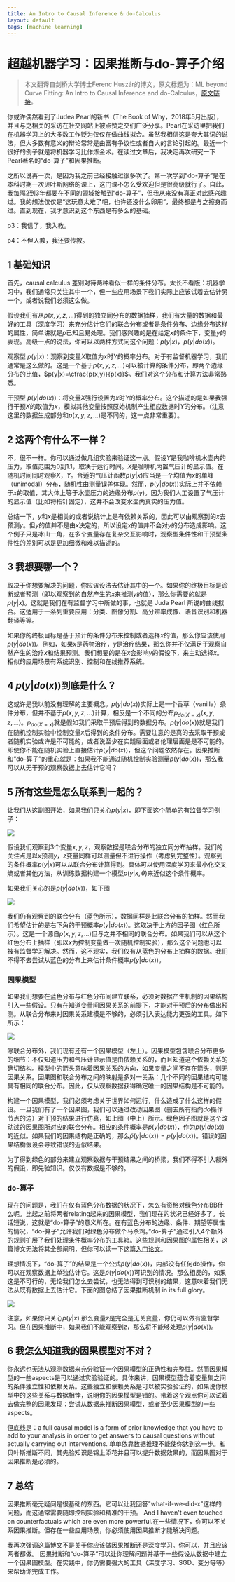 ```yaml
---
title: An Intro to Causal Inference & do-Calculus
layout: default
tags: [machine learning]
---
```




# 超越机器学习：因果推断与do-算子介绍

> 本文翻译自剑桥大学博士Ferenc Huszár的博文，原文标题为：ML beyond Curve Fitting: An Intro to Causal Inference and do-Calculus，[原文链接](http://www.inference.vc/untitled/)。



你或许偶然看到了Judea Pearl的新书（The Book of Why，2018年5月出版），并且与之相关的采访在社交网站上被点赞之交们广泛分享。Pearl在采访里把我们在机器学习上的大多数工作贬为仅仅在做曲线拟合。虽然我相信这是夸大其词的说法，但大多数有意义的辩论常常是由富有争议性或者自大的言论引起的。最近一个很好的例子就是将机器学习比作炼金术。在读过文章后，我决定再次研究一下Pearl著名的“do-算子”和因果推断。



之所以说再一次，是因为我之前已经接触过很多次了。第一次学到“do-算子”是在本科时期一次贝叶斯网络的课上，这门课不怎么受欢迎但是很高级就行了。自此，我每隔2到3年都要在不同的领域接触到“do-算子”，但我从来没有真正对此感兴趣过。我的想法仅仅是“这玩意太难了吧，也许还没什么卵用”，最终都是与之擦身而过。直到现在，我才意识到这个东西是有多么的基础。



p3：我信了，我入教。

p4：不但入教，我还要传教。



## 1 基础知识

首先，causal calculus 差别对待两种看似一样的条件分布。太长不看版：机器学习中，我们通常只关注其中一个，但一些应用场景下我们实际上应该试着去估计另一个，或者说我们必须这么做。

<p>

假设我们有从$p(x,y,z,\dots)$得到的独立同分布的数据抽样，我们有大量的数据和最好的工具（深度学习）来充分估计它们的联合分布或者是条件分布、边缘分布这样的属性，简单讲就是$p$已知且易处理。我们感兴趣的是在给定$x$的条件下，变量$y$的表现。高级一点的说法，你可以以两种方式问这个问题：$p(y|x)$，$p(y|do(x))$。

观察型 $p(y|x)$：观察到变量$X$取值为$x$时$Y$的概率分布。对于有监督机器学习，我们通常是这么做的。这是一个基于$p(x,y,z,\dots)$可以被计算的条件分布，即两个边缘分布的比值，$p(y|x)=\cfrac{p(x,y)}{p(x)}$。我们对这个分布和计算方法非常熟悉。

干预型 $p(y|do(x))$：将变量$X$强行设置为$x$时$Y$的概率分布。这个描述的是如果我强行干预$X$的取值为$x$，模拟其他变量按照原始机制产生相应数据时$Y$的分布。（注意这里的数据生成部分和$p(x,y,z,\dots)$是不同的，这一点非常重要）。

</p>



## 2 这两个有什么不一样？

<p>

不，很不一样。你可以通过做几组实验来验证这一点。假设$Y$是我咖啡机水壶内的压力，取值范围为0到1.1，取决于运行时间。$X$是咖啡机内置气压计的显示值。在随机时间同时观察$X$，$Y$。合适的气压计函数$p(y|x)$应当是一个均值为$x$的单峰（unimodal）分布，随机性由测量误差体现。然而，$p(y|do(x))$实际上并不依赖于$x$的取值，其大体上等于水壶压力的边缘分布$p(y)$。因为我们人工设置了气压计的显示值（比如将指针固定），这并不会改变水壶内真实的压力值。

</p>

总结一下，$y$和$x$是相关的或者说统计上是有依赖关系的，因此可以由观察到的$x$去预测$y$。但$y$的值并不是由$x$决定的，所以设定$x$的值并不会对$y$的分布造成影响。这个例子只是冰山一角，在多个变量存在复杂交互影响时，观察型条件性和干预型条件性的差别可以是更加细微和难以描述的。



## 3 我想要哪一个？

<p>

取决于你想要解决的问题，你应该设法去估计其中的一个。如果你的终极目标是诊断或者预测（即以观察到的自然产生的$x$来推测$y$的值），那么你需要的就是$p(y|x)$。这就是我们在有监督学习中所做的事，也就是 Juda Pearl 所说的曲线拟合。这适用于一系列重要应用：分类、图像分割、高分辨率成像、语音识别和机器翻译等等。



如果你的终极目标是基于预计的条件分布来控制或者选择$x$的值，那么你应该使用$p(y|do(x))$。例如，如果$x$是药物治疗，$y$是治疗结果，那么你并不仅满足于观察自然产生的治疗$x$和结果预测。我们想要的是在$x$会影响$y$的假设下，来主动选择$x$。相似的应用场景有系统识别、控制和在线推荐系统。

</p>



## 4 $p(y|do(x))$到底是什么？

<p>

这或许是我以前没有理解的主要概念。$p(y|do(x))$实际上是一个香草（vanilla）条件分布，但并不基于$p(x,y,z,\dots)$计算，相反是一个不同的分布$p_{do(X=x)}(x,y,z,\dots)$。$p_{do(X=x)}$就是假如我们采取干预后得到的数据分布。$p(y|do(x))$就是我们在随机控制实验中控制变量$x$后得到的条件分布。需要注意的是真的去采取干预或者随机实验或许是不可能的，或者说至少在实践层面或者伦理层面是是不可能的。即使你不能在随机实验上直接估计$p(y|do(x))$，但这个问题依然存在。因果推断和“do-算子”的重心就是：如果我不能通过随机控制实验测量$p(y|do(x))$，那么我可以从无干预的观察数据上去估计它吗？

</p>




## 5 所有这些是怎么联系到一起的？

<p>

让我们从这副图开始，如果我们只关心$p(y|x)$，即下面这个简单的有监督学习例子：

</p>

![](http://www.inference.vc/content/images/2018/05/Causality-0_-just-observational.png)



<p>

假设我们观察到3个变量$x,y,z$，观察数据是联合分布的独立同分布抽样。我们的关注点是以$x$预测$y$，$z$变量同样可以测量但不进行操作（考虑到完整性）。观察到的条件概率$p(y|x)$可以从联合分布计算得到。具体可以使用深度学习来最小化交叉熵或者其他方法，从训练数据构建一个模型$p(y|x,\theta)$来近似这个条件概率。



如果我们关心的是$p(y|do(x))$，如下图

</p>

![](http://www.inference.vc/content/images/2018/05/Causality-2_-two-distros.png)

<p>

我们仍有观察到的联合分布（蓝色所示），数据同样是此联合分布的抽样。然而我们希望估计的是右下角的干预概率$p(y|do(x))$。这取决于上方的因子图（红色所示）。这是一个源自$p(x,y,z,\dots)$但与之并不相同的联合分布。如果我们可以从这个红色分布上抽样（即以$x$为控制变量做一次随机控制实验），那么这个问题也可以被有监督学习解决。然而，这不现实，我们仅有从蓝色的分布上抽样的数据。我们不得不去尝试从蓝色的分布上来估计条件概率$p(y|do(x))$。

</p>



### 因果模型

如果我们想要在蓝色分布与红色分布间建立联系，必须对数据产生机制的因果结构引入一些假设。只有在知道变量间因果关系的前提下，才能对干预后的分布做出预测。从联合分布来对因果关系建模是不够的，必须引入表达能力更强的工具。如下所示：

![](http://www.inference.vc/content/images/2018/05/Causality_-building-a-bridge--1-.png)

除联合分布外，我们现有还有一个因果模型（左上）。因果模型包含联合分布更多的细节：不仅知道压力和气压计显示值是由依赖关系的，而且知道这个依赖关系的确切结构。模型中的箭头意味着因果关系的方向，如果变量之间不存在箭头，则无因果关系。因果图和联合分布之间的映射是多对一关系：几个不同的因果结构可能具有相同的联合分布。因此，仅从观察数据获得确定唯一的因果结构是不可能的。

<p>

构建一个因果模型，我们必须考虑关于世界如何运行，什么造成了什么这样的假设。一旦我们有了一个因果图，我们可以通过改动因果图（删去所有指向$do$操作节点的边）对干预的结果进行仿真，如上图（中上）所示。绿色因子图就是这个改动过的因果图所对应的联合分布。相应的条件概率是$\tilde p(y|do(x))$，作为$p(y|do(x))$的近似。如果我们的因果结构是正确的，那么$\tilde p(y|do(x))=p(y|do(x))$。错误的因果结构假设会导致错误的近似结果。

</p>

为了得到绿色的部分来建立观察数据与干预结果之间的桥梁，我们不得不引入额外的假设，即先验知识。仅仅有数据是不够的。



### do-算子

现在的问题是，我们在仅有蓝色分布数据的状况下，怎么有资格对绿色分布BB什么呢。比起之前将两者relating起来的因果模型，我们现在的状况已经好多了。长话短说，这就是“do-算子”的意义所在。在有蓝色分布的边缘、条件、期望等属性的情况，“do-算子”允许我们对绿色分布做个马杀鸡。”do-算子“通过引入4个额外的规则扩展了我们处理条件概率分布的工具箱。这些规则和因果图的属性相关，这篇博文无法将其全部阐明，但你可以读一下这篇[入门论文](https://arxiv.org/abs/1305.5506)。

<p>

理想情况下，“do-算子”的结果是一个公式$\tilde p(y|do(x))$，内部没有任何do操作，你可以在观察数据上单独估计它。这是$\tilde p(y|do(x))$可识别的情况。那么相反的，如果这是不可行的，无论我们怎么去尝试，也无法得到可识别的结果，这意味着我们无法从既有数据上去估计它。下面的图总结了因果推断机制 in its full glory。

</p>

![](http://www.inference.vc/content/images/2018/05/Causality_-do-calculus-estimand--1-.png)



<p>

注意，如果你只关心$p(y|x)$ 那么变量$z$是完全是无关变量，你仍可以做有监督学习。但在因果推断中，如果我们不能观察到$z$，那么将不能够处理$p(y|do(x))$。

</p>



## 6 我怎么知道我的因果模型对不对？

你永远也无法从观测数据来充分验证一个因果模型的正确性和完整性。然而因果模型的一些aspects是可以通过实验验证的。具体来讲，因果模型蕴含着变量集之间的条件独立性和依赖关系。这些独立和依赖关系是可以被实验验证的，如果说你模型中的这些关系与数据相悖，说明你的因果模型是错的。带着这个观点你可以试着去做完整的因果发现：尝试从数据来推断因果模型，或者至少因果模型的一些aspects。



但底线是：a full causal model is a form of prior knowledge that you have to add to your analysis in order to get answers to causal questions without actually carrying out interventions.  单单依靠数据推理不能使你达到这一步。和贝叶斯推断不同，其先验知识是锦上添花并且可以提升数据效果的，而因果图对于因果推断是必须的。



## 7 总结

因果推断毫无疑问是很基础的东西。它可以让我回答"what-if-we-did-x"这样的问题，而这通常需要随即控制实验和精准的干预。 And I haven't even touched on counterfactuals which are even more powerful.在一些情况下，你可以不关系因果推断。但存在一些应用场景，你必须使用因果推断才能解决问题。

我再次强调这篇博文不是关于你应该做因果推断还是深度学习。你可以，并且应该两者都做。 因果推断和“do-算子”可以让你理解问题并基于一些假设从数据中建立一个因果图模型。在实践中，你仍需要强大的工具（深度学习、SGD、变分等等）来帮助你完成工作。

